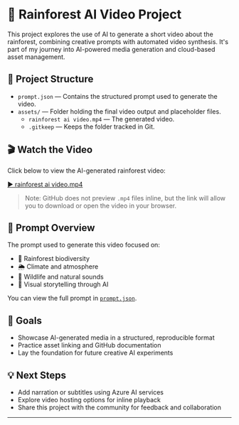 # 🌿 Rainforest AI Video Project

This project explores the use of AI to generate a short video about the rainforest, combining creative prompts with automated video synthesis. It's part of my journey into AI-powered media generation and cloud-based asset management.

## 📁 Project Structure

- `prompt.json` — Contains the structured prompt used to generate the video.
- `assets/` — Folder holding the final video output and placeholder files.
  - `rainforest ai video.mp4` — The generated video.
  - `.gitkeep` — Keeps the folder tracked in Git.

## 🎬 Watch the Video

Click below to view the AI-generated rainforest video:

[▶️ rainforest ai video.mp4](assets/rainforest%20ai%20video.mp4)

> Note: GitHub does not preview `.mp4` files inline, but the link will allow you to download or open the video in your browser.

## 🧠 Prompt Overview

The prompt used to generate this video focused on:

- 🌳 Rainforest biodiversity
- 🌦️ Climate and atmosphere
- 🐒 Wildlife and natural sounds
- 🎨 Visual storytelling through AI

You can view the full prompt in [`prompt.json`](prompt.json).

## 🚀 Goals

- Showcase AI-generated media in a structured, reproducible format
- Practice asset linking and GitHub documentation
- Lay the foundation for future creative AI experiments

## 💡 Next Steps

- Add narration or subtitles using Azure AI services
- Explore video hosting options for inline playback
- Share this project with the community for feedback and collaboration

---

